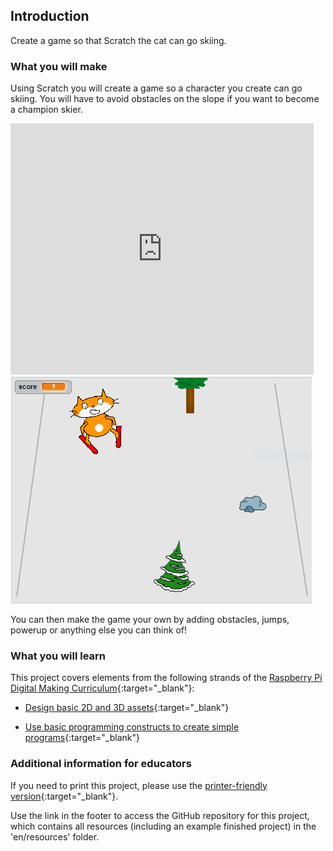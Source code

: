 ## Introduction

Create a game so that Scratch the cat can go skiing.

### What you will make

Using Scratch you will create a game so a character you create can go skiing. You will have to avoid obstacles on the slope if you want to become a champion skier. 

<div class="scratch-preview">
  <iframe allowtransparency="true" width="485" height="402" src="https://scratch.mit.edu/projects/embed/196157667/?autostart=false" frameborder="0"></iframe>
  <img src="images/skiing-final.png">
</div>

You can then make the game your own by adding obstacles, jumps, powerup or anything else you can think of!

### What you will learn

This project covers elements from the following strands of the [Raspberry Pi Digital Making Curriculum](http://rpf.io/curriculum){:target="_blank"}:

+ [Design basic 2D and 3D assets](https://www.raspberrypi.org/curriculum/design/creator){:target="_blank"}

+ [Use basic programming constructs to create simple programs](https://www.raspberrypi.org/curriculum/programming/creator){:target="_blank"}

### Additional information for educators

If you need to print this project, please use the [printer-friendly version](https://projects.raspberrypi.org/en/projects/scratch-goes-skiing/print){:target="_blank"}.

Use the link in the footer to access the GitHub repository for this project, which contains all resources (including an example finished project) in the 'en/resources' folder.
